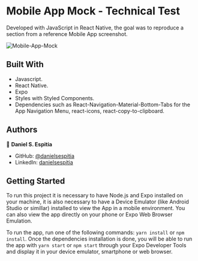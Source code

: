 # Mobile App Mock - Technical Test

Developed with JavaScript in React Native, the goal was to reproduce a section from a reference Mobile App screenshot.

![Mobile-App-Mock](https://user-images.githubusercontent.com/63252057/111131145-f1267880-8545-11eb-8d63-01397e28e4c9.PNG)

## Built With
- Javascript.
- React Native.
- Expo
- Styles with Styled Components.
- Dependencies such as React-Navigation-Material-Bottom-Tabs for the App Navigation Menu, react-icons, react-copy-to-clipboard.

## Authors

👤 **Daniel S. Espitia**

-   GitHub: [@danielsespitia](https://github.com/danielsespitia)
-   LinkedIn: [danielsespitia](https://linkedin.com/in/danielsespitia)

## Getting Started 
To run this project it is necessary to have Node.js and Expo installed on your machine, it is also necessary to have a Device Emulator (like Android Studio or simillar) installed to view the App in a mobile environment. You can also view the app directly on your phone or Expo Web Browser Emulation. 

To run the app, run one of the following commands: `yarn install` or `npm install`. Once the dependencies installation is done, you will be able to run the app with `yarn start` or `npm start` through your Expo Developer Tools and display it in your device emulator, smartphone or web browser.
